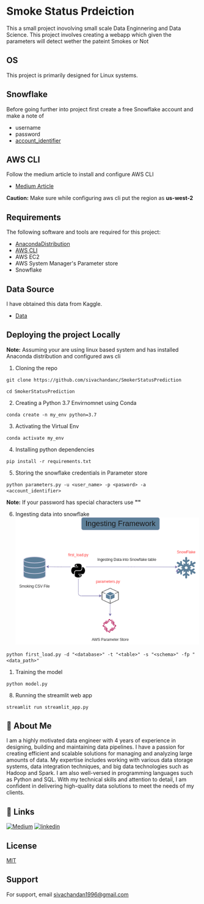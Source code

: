 
# Smoke Status Prdeiction

This a small project inovolving small scale Data Enginnering and Data Science. This project involves creating a webapp which given the parameters will detect wether the pateint Smokes or Not

## OS
This project is primarily designed for Linux systems.
## Snowflake 
Before going further into project first create a free Snowflake account and make a note of

* username
* password
* [account_identifier](https://sivachandanc.medium.com/ingesting-local-files-to-snowflake-table-using-snowsql-396301578fde#:~:text=The%20tricky%20part,account_locator%20is%20%E2%80%9Ctdb1209%E2%80%9D.)
## AWS CLI
Follow the medium article to install and configure AWS CLI
* [Medium Article](https://medium.com/@greg.farrow1/quick-start-guide-aws-cli-53254f84130)

**Caution:**
Make sure while configuring aws cli put the region as **us-west-2**
## Requirements
The following software and tools are required for this project:
- [AnacondaDistribution](https://www.anaconda.com/)
- [AWS CLI](https://docs.aws.amazon.com/cli/latest/userguide/getting-started-install.html)
- AWS EC2
- AWS System Manager's Parameter store 
- Snowflake

## Data Source
I have obtained this data from Kaggle.
- [Data](https://www.kaggle.com/datasets/gauravduttakiit/smoker-status-prediction)

## Deploying the project Locally

**Note:**
Assuming your are using linux based system and has installed Anaconda distribution and configured aws cli

1. Cloning the repo

```
git clone https://github.com/sivachandanc/SmokerStatusPrediction

```
```
cd SmokerStatusPrediction

```
2. Creating a Python 3.7 Envirnomnet using Conda

```
conda create -n my_env python=3.7

```
3. Activating the Virtual Env

```
conda activate my_env

```
4. Installing python dependencies

```
pip install -r requirements.txt

```
5. Storing the snowflake credentials in Parameter store

```
python parameters.py -u <user_name> -p <pasword> -a <account_identifier>

```
**Note:**
If your password has special characters use **""**

6. Ingesting data into snowflake
   ![Ingesting Frame Work](Diagrams/Smoker_Status_Prediction_Igestion_Frame_work.png)


```
python first_load.py -d "<database>" -t "<table>" -s "<schema>" -fp "<data_path>"

```
1. Training the model
```
python model.py

```
8. Running the streamlit web app
```
streamlit run streamlit_app.py

```







## 🚀 About Me

I am a highly motivated data engineer with 4 years of experience in designing, building and maintaining data pipelines. I have a passion for creating efficient and scalable solutions for managing and analyzing large amounts of data. My expertise includes working with various data storage systems, data integration techniques, and big data technologies such as Hadoop and Spark. I am also well-versed in programming languages such as Python and SQL. With my technical skills and attention to detail, I am confident in delivering high-quality data solutions to meet the needs of my clients.



## 🔗 Links
[![Medium](https://img.shields.io/badge/medium-medium-black)](https://sivachandanc.medium.com)
[![linkedin](https://img.shields.io/badge/linkedin-0A66C2?style=for-the-badge&logo=linkedin&logoColor=white)](https://www.linkedin.com/in/siva-chandan-chakka/)

## License

[MIT](https://choosealicense.com/licenses/mit/)


## Support

For support, email sivachandan1996@gmail.com
